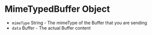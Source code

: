 # MimeTypedBuffer Object

* `mimeType` String - The mimeType of the Buffer that you are sending
* `data` Buffer - The actual Buffer content